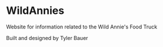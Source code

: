 # WildAnnies
Website for information related to the Wild Annie's Food Truck

Built and designed by Tyler Bauer
